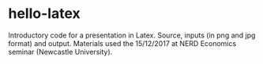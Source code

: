 # hello-latex

Introductory code for a presentation in Latex. Source, inputs (in png and jpg format) and output. Materials used the 15/12/2017 at NERD Economics seminar (Newcastle University). 


